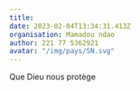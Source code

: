 ```yaml
---
title: 
date: 2023-02-04T13:34:31.413Z
organisation: Mamadou ndao
author: 221 77 5362921
avatar: "/img/pays/SN.svg"
---
```


Que Dieu nous protège 